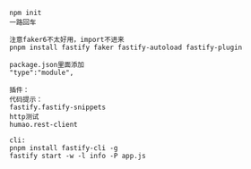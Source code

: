 <!--
 * @Author: vacrain
 * @Date: 2022-05-08 07:55:02
 * @LastEditors: vacrain
 * @LastEditTime: 2022-05-08 14:48:26
 * @FilePath: /fastify-001/README.md
 * @Description:
 *
-->

```
npm init
一路回车

注意faker6不太好用，import不进来
pnpm install fastify faker fastify-autoload fastify-plugin

package.json里面添加
"type":"module",

插件：
代码提示：
fastify.fastify-snippets
http测试
humao.rest-client

cli:
pnpm install fastify-cli -g
fastify start -w -l info -P app.js

```
